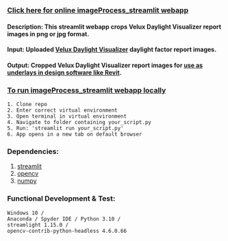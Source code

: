 ### [Click here for online imageProcess_streamlit webapp](https://jpstaub-imageprocess-streamlit-imageprocess-streamlit-m0xso8.streamlit.app/)

#### Description: This streamlit webapp crops Velux Daylight Visualizer report images in png or jpg format.

#### Input: Uploaded [Velux Daylight Visualizer](https://www.velux.com/what-we-do/digital-tools/daylight-visualizer) daylight factor report images.

#### Output: Cropped Velux Daylight Visualizer report images for [use as underlays in design software like Revit](https://www.youtube.com/watch?v=J5ilicWeNCs).

### [To run imageProcess_streamlit webapp locally](https://docs.streamlit.io/knowledge-base/using-streamlit/how-do-i-run-my-streamlit-script)
    1. Clone repo
	2. Enter correct virtual environment
	3. Open terminal in virtual environment
	4. Navigate to folder containing your_script.py
	5. Run: 'streamlit run your_script.py'
	6. App opens in a new tab on default browser

### Dependencies:
1. [streamlit](https://pypi.org/project/xgbxml/)
2. [opencv](https://test.pypi.org/project/topologicpy/)
3. [numpy](https://pypi.org/project/numpy/)

### Functional Development & Test:
    Windows 10 /
    Anaconda / Spyder IDE / Python 3.10 /
    streamlight 1.15.0 /
    opencv-contrib-python-headless 4.6.0.66
